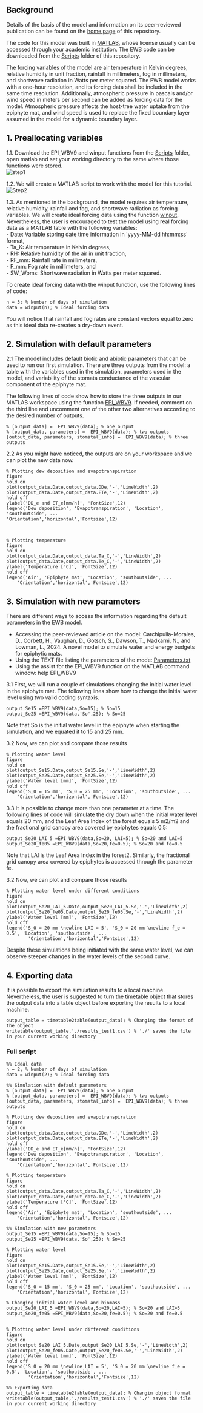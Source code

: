## Background
Details of the basis of the model and information on its peer-reviewed publication can be found on the [home page](https://github.com/DavidCarMor/EWB) of this repository. 

The code for this model was built in [MATLAB](https://www.mathworks.com/products/matlab.html), whose license usually can be accessed through your academic institution. The EWB code can be downloaded from the [Scripts](https://github.com/DavidCarMor/EWB/tree/main/Scripts) folder of this repository.

The forcing variables of the model are air temperature in Kelvin degrees, relative humidity in unit fraction, rainfall in millimeters, fog in millimeters, and shortwave radiation in Watts per meter squared. The EWB model works with a one-hour resolution, and its forcing data shall be included in the same time resolution. Additionally, atmospheric pressure in pascals and/or wind speed in meters per second can be added as forcing data for the model. Atmospheric pressure affects the host-tree water uptake from the epiphyte mat, and wind speed is used to replace the fixed boundary layer assumed in the model for a dynamic boundary layer.

## 1. Preallocating variables
1.1. Download the EPI_WBV9 and winput functions from the [Scripts](https://github.com/DavidCarMor/EWB/tree/main/Scripts) folder, open matlab and set your working directory to the same where those functions were stored.<br />
![step1](https://github.com/user-attachments/assets/f0663e70-33d0-4d1d-8a4f-f8b8fabb719d)

1.2. We will create a MATLAB script to work with the model for this tutorial.<br />
![Step2](https://github.com/user-attachments/assets/29048e14-0401-4de9-b25e-21993e9f0afa)

1.3. As mentioned in the background, the model requires air temperature, relative humidity, rainfall and fog, and shortwave radiation as forcing variables. We will create ideal forcing data using the function [winput](https://github.com/DavidCarMor/EWB/tree/main/Scripts/winput.m). Nevertheless, the user is encouraged to test the model using real forcing data as a MATLAB table with the following variables:<br />
    - Date: Variable storing date time information in 'yyyy-MM-dd hh:mm:ss' format,<br />
    - Ta_K: Air temperature in Kelvin degrees,<br />
    - RH: Relative humidity of the air in unit fraction,<br />
    - RF_mm: Rainfall rate in millimeters,<br />
    - F_mm: Fog rate in millimeters, and<br />
    - SW_Wpms: Shortwave radiation in Watts per meter squared.

  To create ideal forcing data with the winput function, use the following lines of code:
  
    n = 3; % Number of days of simulation
    data = winput(n); % Ideal forcing data
You will notice that rainfall and fog rates are constant vectors equal to zero as this ideal data re-creates a dry-down event.
 
## 2. Simulation with default parameters
2.1 The model includes default biotic and abiotic parameters that can be used to run our first simulation. There are three outputs from the model: a table with the variables used in the simulation, parameters used in the model, and variability of the stomata conductance of the vascular component of the epiphyte mat. 

The following lines of code show how to store the three outputs in our MATLAB workspace using the function [EPI_WBV9](https://github.com/DavidCarMor/EWB/tree/main/Scripts/EPI_WBV9.m). If needed, comment on the third line and uncomment one of the other two alternatives according to the desired number of outputs. 

    % [output_data] =  EPI_WBV9(data); % one output
    % [output_data, parameters] =  EPI_WBV9(data); % two outputs
    [output_data, parameters, stomatal_info] =  EPI_WBV9(data); % three outputs

2.2 As you might have noticed, the outputs are on your workspace and we can plot the new data now.

    % Plotting dew deposition and evapotranspiration
    figure
    hold on 
    plot(output_data.Date,output_data.DDe,'-','LineWidth',2)
    plot(output_data.Date,output_data.ETe,'-','LineWidth',2)
    hold off
    ylabel('DD_e and ET_e[mm/h]', 'FontSize',12)
    legend('Dew deposition', 'Evapotranspiration', 'Location', 'southoutside', ...
    'Orientation','horizontal','Fontsize',12)



    % Plotting temperature
    figure
    hold on 
    plot(output_data.Date,output_data.Ta_C,'-','LineWidth',2)
    plot(output_data.Date,output_data.Te_C,'-','LineWidth',2)
    ylabel('Temperature [°C]', 'FontSize',12)
    hold off
    legend('Air', 'Epiphyte mat', 'Location', 'southoutside', ...
        'Orientation','horizontal','Fontsize',12)


## 3. Simulation with new parameters
There are different ways to access the information regarding the default parameters in the EWB model.
- Accessing the peer-reviewed article on the model: Carchipulla-Morales, D., Corbett, H., Vaughan, D., Gotsch, S., Dawson, T., Nadkarni, N., and Lowman, L., 2024. A novel model to simulate water and energy budgets for epiphytic mats.
- Using the TEXT file listing the parameters of the mode: [Parameters.txt](https://github.com/DavidCarMor/EWB/tree/main/Parameters.txt)
- Using the assist for the EPI_WBV9 function on the MATLAB command window: help EPI_WBV9

3.1  First, we will run a couple of simulations changing the initial water level in the epiphyte mat. The following lines show how to change the initial water level using two valid coding syntaxis. 

    output_Se15 =EPI_WBV9(data,So=15); % So=15
    output_Se25 =EPI_WBV9(data,'So',25); % So=25

Note that So is the initial water level in the epiphyte when starting the simulation, and we equated it to 15 and 25 mm.

3.2 Now, we can plot and compare those results

    % Plotting water level
    figure
    hold on 
    plot(output_Se15.Date,output_Se15.Se,'-','LineWidth',2)
    plot(output_Se25.Date,output_Se25.Se,'-','LineWidth',2)
    ylabel('Water level [mm]', 'FontSize',12)
    hold off
    legend('S_0 = 15 mm', 'S_0 = 25 mm', 'Location', 'southoutside', ...
        'Orientation','horizontal','Fontsize',12)

3.3 It is possible to change more than one parameter at a time. The following lines of code will simulate the dry down when the initial water level equals 20 mm, and the Leaf Area Index of the forest equals 5 m2/m2 and the fractional grid canopy area covered by epiphytes equals 0.5:
    
    output_Se20_LAI_5 =EPI_WBV9(data,So=20, LAI=5); % So=20 and LAI=5
    output_Se20_fe05 =EPI_WBV9(data,So=20,fe=0.5); % So=20 and fe=0.5

Note that LAI is the Leaf Area Index in the forest2. Similarly, the fractional grid canopy area covered by epiphytes is accessed through the parameter fe.

3.2 Now, we can plot and compare those results

    % Plotting water level under different conditions
    figure
    hold on 
    plot(output_Se20_LAI_5.Date,output_Se20_LAI_5.Se,'-','LineWidth',2)
    plot(output_Se20_fe05.Date,output_Se20_fe05.Se,'-','LineWidth',2)
    ylabel('Water level [mm]', 'FontSize',12)
    hold off
    legend('S_0 = 20 mm \newline LAI = 5', 'S_0 = 20 mm \newline f_e = 0.5', 'Location', 'southoutside', ...
            'Orientation','horizontal','Fontsize',12)
Despite these simulations being initiated with the same water level, we can observe steeper changes in the water levels of the second curve.

## 4. Exporting data
It is possible to export the simulation results to a local machine. Nevertheless, the user is suggested to turn the timetable object that stores the output data into a table object before exporting the results to a local machine.

    output_table = timetable2table(output_data); % Changing the format of the object
    writetable(output_table,'./results_test1.csv') % './' saves the file in your current working directory

### Full script
    %% Ideal data
    n = 2; % Number of days of simulation
    data = winput(2); % Ideal forcing data
    
    %% Simulation with default parameters
    % [output_data] =  EPI_WBV9(data); % one output
    % [output_data, parameters] =  EPI_WBV9(data); % two outputs
    [output_data, parameters, stomatal_info] =  EPI_WBV9(data); % three outputs
    
    % Plotting dew deposition and evapotranspiration
    figure
    hold on 
    plot(output_data.Date,output_data.DDe,'-','LineWidth',2)
    plot(output_data.Date,output_data.ETe,'-','LineWidth',2)
    hold off
    ylabel('DD_e and ET_e[mm/h]', 'FontSize',12)
    legend('Dew deposition', 'Evapotranspiration', 'Location', 'southoutside', ...
        'Orientation','horizontal','Fontsize',12)
    
    % Plotting temperature
    figure
    hold on 
    plot(output_data.Date,output_data.Ta_C,'-','LineWidth',2)
    plot(output_data.Date,output_data.Te_C,'-','LineWidth',2)
    ylabel('Temperature [°C]', 'FontSize',12)
    hold off
    legend('Air', 'Epiphyte mat', 'Location', 'southoutside', ...
        'Orientation','horizontal','Fontsize',12)
    
    %% Simulation with new parameters
    output_Se15 =EPI_WBV9(data,So=15); % So=15
    output_Se25 =EPI_WBV9(data,'So',25); % So=25
    
    % Plotting water level
    figure
    hold on 
    plot(output_Se15.Date,output_Se15.Se,'-','LineWidth',2)
    plot(output_Se25.Date,output_Se25.Se,'-','LineWidth',2)
    ylabel('Water level [mm]', 'FontSize',12)
    hold off
    legend('S_0 = 15 mm', 'S_0 = 25 mm', 'Location', 'southoutside', ...
        'Orientation','horizontal','Fontsize',12)
    
    % Changing initial water level and biomass
    output_Se20_LAI_5 =EPI_WBV9(data,So=20,LAI=5); % So=20 and LAI=5
    output_Se20_fe05 =EPI_WBV9(data,So=20,fe=0.5); % So=20 and fe=0.5
    
    
    % Plotting water level under different conditions
    figure
    hold on 
    plot(output_Se20_LAI_5.Date,output_Se20_LAI_5.Se,'-','LineWidth',2)
    plot(output_Se20_fe05.Date,output_Se20_fe05.Se,'-','LineWidth',2)
    ylabel('Water level [mm]', 'FontSize',12)
    hold off
    legend('S_0 = 20 mm \newline LAI = 5', 'S_0 = 20 mm \newline f_e = 0.5', 'Location', 'southoutside', ...
            'Orientation','horizontal','Fontsize',12)

    %% Exporting data
    output_table = timetable2table(output_data); % Changin object format
    writetable(output_table,'./results_test1.csv') % './' saves the file in your current working directory
